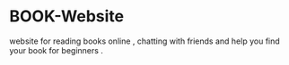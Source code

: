 # BOOK-Website
website for reading books online , chatting with friends and help you find your book for beginners . 
